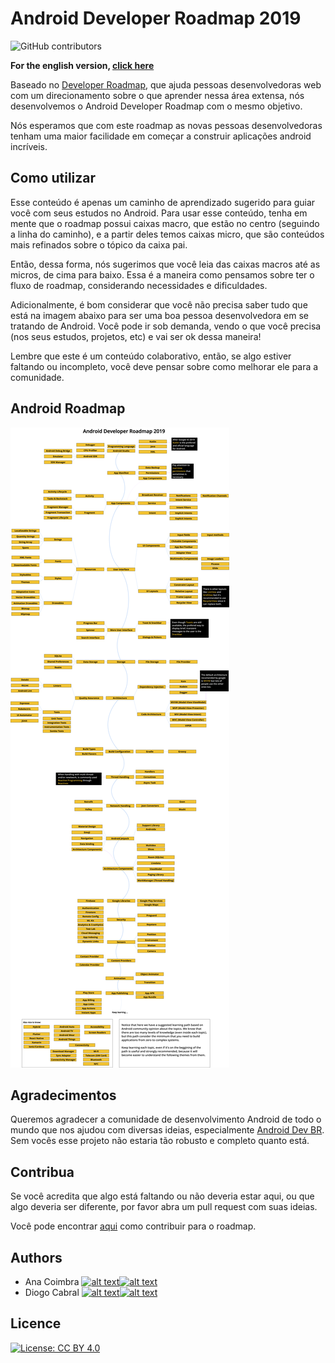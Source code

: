 # Android Developer Roadmap 2019

![GitHub contributors](https://img.shields.io/github/contributors/anacoimbrag/android-developer-roadmap.svg?style=flat-square)

**For the english version, [click here](./README.md)**

Baseado no [Developer Roadmap](https://github.com/kamranahmedse/developer-roadmap), que ajuda pessoas desenvolvedoras web com um direcionamento sobre o que aprender nessa área extensa, nós desenvolvemos o Android Developer Roadmap com o mesmo objetivo.

Nós esperamos que com este roadmap as novas pessoas desenvolvedoras tenham uma maior facilidade em começar a construir aplicações android incríveis.

## Como utilizar

Esse conteúdo é apenas um caminho de aprendizado sugerido para guiar você com seus estudos no Android. Para usar esse conteúdo, tenha em mente que o roadmap possui caixas macro, que estão no centro (seguindo a linha do caminho), e a partir deles temos caixas micro, que são conteúdos mais refinados sobre o tópico da caixa pai.

Então, dessa forma, nós sugerimos que você leia das caixas macros até as micros, de cima para baixo. Essa é a maneira como pensamos sobre ter o fluxo de roadmap, considerando necessidades e dificuldades.

Adicionalmente, é bom considerar que você não precisa saber tudo que está na imagem abaixo para ser uma boa pessoa desenvolvedora em se tratando de Android. Você pode ir sob demanda, vendo o que você precisa (nos seus estudos, projetos, etc) e vai ser ok dessa maneira!

Lembre que este é um conteúdo colaborativo, então, se algo estiver faltando ou incompleto, você deve pensar sobre como melhorar ele para a comunidade.

## Android Roadmap

![Android Roadmap](./images/android_roadmap.png)

## Agradecimentos

Queremos agradecer a comunidade de desenvolvimento Android de todo o mundo que nos ajudou com diversas ideias, especialmente [Android Dev BR](https://github.com/androiddevbr). Sem vocês esse projeto não estaria tão robusto e completo quanto está.

## Contribua

Se você acredita que algo está faltando ou não deveria estar aqui, ou que algo deveria ser diferente, por favor abra um pull request com suas ideias.

Você pode encontrar [aqui](./docs/contributing_pt_br.md) como contribuir para o roadmap.

## Authors

[1.1]: http://i.imgur.com/wWzX9uB.png (me siga no twitter)
[2.1]: http://i.imgur.com/9I6NRUm.png (me siga no github)

[1]: https://twitter.com/anacoimbrag
[2]: https://github.com/anacoimbrag
[3]: https://twitter.com/DrCabrales
[4]: https://github.com/drcabral/

- Ana Coimbra [![alt text][1.1]][1][![alt text][2.1]][2]
- Diogo Cabral [![alt text][1.1]][3][![alt text][2.1]][4]

## Licence

[![License: CC BY 4.0](https://img.shields.io/badge/License-CC%20BY%204.0-lightgrey.svg)](https://creativecommons.org/licenses/by/4.0/)
